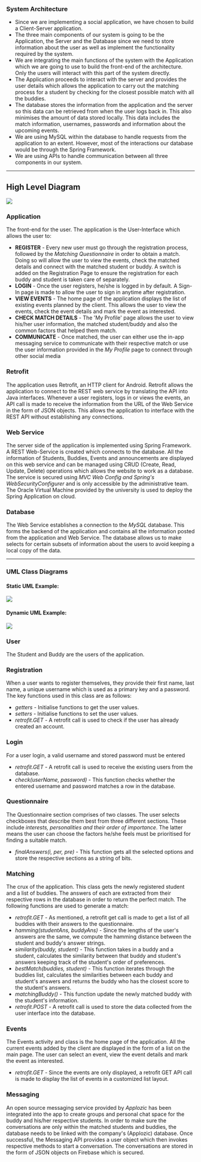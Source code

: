 ### System Architecture

* Since we are implementing a social application, we have chosen to build a Client-Server application.
* The three main components of our system is going to be the Application, the Server and the Database since we need to store information about the user as well as implement the functionality required by the system.
* We are integrating the main functions of the system with the Application which we are going to use to build the front-end of the architecture. Only the users will interact with this part of the system directly.
* The Application proceeds to interact with the server and provides the user details which allows the application to carry out the matching process for a student by checking for the closest possible match with all the buddies.
* The database stores the information from the application and the server so this data can be retrieved from when the user logs back in. This also minimises the amount of data stored locally. This data includes the match information, usernames, passwords and information about the upcoming events. 
* We are using MySQL within the database to handle requests from the application to an extent. However, most of the interactions our database would be through the Spring Framework.
* We are using APIs to handle communication between all three components in our system.

___

## High Level Diagram

![](HighLevel.jpg)

### Application
The front-end for the user. The application is the User-Interface which allows the user to:
*    **REGISTER** - Every new user must go through the registration process, followed by the _Matching Questionnaire_ in order to obtain a match. Doing so will allow the user to view the events, check the matched details and connect with the matched student or buddy. A switch is added on the Registration Page to ensure the registration for each buddy and student is taken care of separately.
*    **LOGIN** - Once the user registers, he/she is logged in by default. A Sign-In page is made to allow the user to sign in anytime after registration.
*    **VIEW EVENTS** - The home page of the application displays the list of existing events planned by the client. This allows the user to view the events, check the event details and mark the event as interested. 
*    **CHECK MATCH DETAILS** - The 'My Profile' page allows the user to view his/her user information, the matched student/buddy and also the common factors that helped them match. 
*    **COMMUNICATE** - Once matched, the user can either use the in-app messaging service to communicate with their respective match or use the user information provided in the _My Profile_ page to connect through other social media 

### Retrofit
The application uses Retrofit, an HTTP client for Android. Retrofit allows the application to connect to the REST web service by translating the API into Java interfaces. Whenever a user registers, logs in or views the events, an API call is made to receive the information from the URL of the Web Service in the form of JSON objects. This allows the application to interface with the REST API without establishing any connections.

### Web Service
The server side of the application is implemented using Spring Framework. A REST Web-Service is created which connects to the database. All the information of Students, Buddies, Events and announcements are displayed on this web service and can be managed using CRUD (Create, Read, Update, Delete) operations which allows the website to work as a database. The service is secured using _MVC Web Config and Spring's WebSecurityConfigurer_ and is only accessible by the administrative team. The Oracle Virtual Machine provided by the university is used to deploy the Spring Application on cloud.

### Database
The Web Service establishes a connection to the _MySQL_ database. This forms the backend of the application and contains all the information posted from the application and Web Service. The database allows us to make selects for certain subsets of information about the users to avoid keeping a local copy of the data.

___

### UML Class Diagrams

#### Static UML Example:
![](StaticUML.jpg)

#### Dynamic UML Example:
![](DynamicUML.jpg)

### User
The Student and Buddy are the users of the application.

### Registration
When a user wants to register themselves, they provide their first name, last name, a unique username which is used as a primary key and a password. The key functions used in this class are as follows:
* *getters* - Initialise functions to get the user values.
* *setters* - Initialise functions to set the user values. 
* *retrofit.GET* - A retrofit call is used to check if the user has already created an account.

### Login
For a user login, a valid username and stored password must be entered 
* *retrofit.GET* - A retrofit call is used to receive the existing users from the database. 
* *check(userName, password)* - This function checks whether the entered username and password matches a row in the database.

### Questionnaire
The Questionnaire section comprises of two classes. The user selects checkboxes that describe them best from three different sections. These include _interests, personalities and their order of importance_. The latter means the user can choose the factors he/she feels must be prioritised for finding a suitable match.
* *finalAnswers(i, per, pre)* - This function gets all the selected options and store the respective sections as a string of bits.

### Matching
The crux of the application. This class gets the newly registered student and a list of buddies. The answers of each are extracted from their respective rows in the database in order to return the perfect match. The following functions are used to generate a match:
* *retrofit.GET* - As mentioned, a retrofit get call is made to get a list of all buddies with their answers to the questionnaire.
* *hamming(studentAns, buddyAns)* - Since the lengths of the user's answers are the same, we compute the hamming distance between the student and buddy's answer strings.
* *similarity(buddy, student)* - This function takes in a buddy and a student, calculates the similarity between that buddy and student's answers keeping track of the student's order of preferences.
* *bestMatch(buddies, student)* - This function iterates through the buddies list, calculates the similarities between each buddy and student's answers and returns the buddy who has the closest score to the student's answers.
* *matchingBuddy()* - This function update the newly matched buddy with the student's information.
* *retrofit.POST* - A retrofit call is used to store the data collected from the user interface into the database.

### Events
The Events activity and class is the home page of the application. All the current events added by the client are displayed in the form of a list on the main page. The user can select an event, view the event details and mark the event as interested.
* *retrofit.GET* - Since the events are only displayed, a retrofit GET API call is made to display the list of events in a customized list layout.

### Messaging
An open source messaging service provided by _Applozic_ has been integrated into the app to create groups and personal chat space for the buddy and his/her respective students. In order to make sure the conversations are only within the matched students and buddies, the database needs to be linked with the company's (Applozic) database. Once successful, the Messaging API provides a user object which then invokes respective methods to start a conversation. The conversations are stored in the form of JSON objects on Firebase which is secured.

